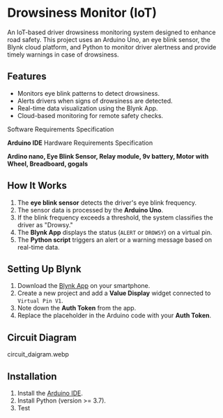 # Drowsiness Monitor (IoT)

An IoT-based driver drowsiness monitoring system designed to enhance road safety. This project uses an Arduino Uno, an eye blink sensor, the Blynk cloud platform, and Python to monitor driver alertness and provide timely warnings in case of drowsiness.

## Features
- Monitors eye blink patterns to detect drowsiness.
- Alerts drivers when signs of drowsiness are detected.
- Real-time data visualization using the Blynk App.
- Cloud-based monitoring for remote safety checks.

Software Requirements Specification

**Arduino IDE**
Hardware Requirements Specification

**Ardino nano, Eye Blink Sensor, Relay module, 9v battery, Motor with Wheel, Breadboard, gogals**

## How It Works
1. The **eye blink sensor** detects the driver's eye blink frequency.
2. The sensor data is processed by the **Arduino Uno**.
3. If the blink frequency exceeds a threshold, the system classifies the driver as "Drowsy."
4. The **Blynk App** displays the status (`ALERT` or `DROWSY`) on a virtual pin.
5. The **Python script** triggers an alert or a warning message based on real-time data.

## Setting Up Blynk
1. Download the [Blynk App](https://blynk.io/) on your smartphone.
2. Create a new project and add a **Value Display** widget connected to `Virtual Pin V1`.
3. Note down the **Auth Token** from the app.
4. Replace the placeholder in the Arduino code with your **Auth Token**.

## Circuit Diagram
 circuit_daigram.webp

## Installation
1. Install the [Arduino IDE](https://www.arduino.cc/en/software/).
2. Install Python (version >= 3.7).
3. Test